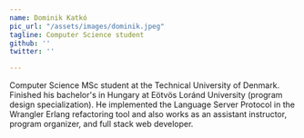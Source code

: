 ```yaml
---
name: Dominik Katkó
pic_url: "/assets/images/dominik.jpeg"
tagline: Computer Science student
github: ''
twitter: ''

---
```

Computer Science MSc student at the Technical University of Denmark. Finished his bachelor's in Hungary at Eötvös Loránd University (program design specialization). He implemented the Language Server Protocol in the Wrangler Erlang refactoring tool and also works as an assistant instructor, program organizer, and full stack web developer.